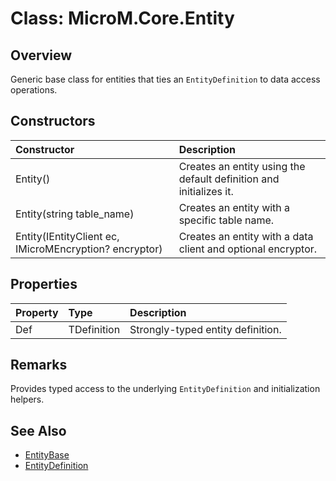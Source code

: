 # Class: MicroM.Core.Entity<TDefinition>

## Overview
Generic base class for entities that ties an `EntityDefinition` to data access operations.

## Constructors
| Constructor | Description |
|:------------|:-------------|
| Entity() | Creates an entity using the default definition and initializes it. |
| Entity(string table_name) | Creates an entity with a specific table name. |
| Entity(IEntityClient ec, IMicroMEncryption? encryptor) | Creates an entity with a data client and optional encryptor. |

## Properties
| Property | Type | Description |
|:------------|:-------------|:-------------|
| Def | TDefinition | Strongly-typed entity definition. |

## Remarks
Provides typed access to the underlying `EntityDefinition` and initialization helpers.

## See Also
- [EntityBase](EntityBase.md)
- [EntityDefinition](EntityDefinition.md)
